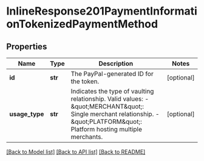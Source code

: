 # InlineResponse201PaymentInformationTokenizedPaymentMethod

## Properties
Name | Type | Description | Notes
------------ | ------------- | ------------- | -------------
**id** | **str** | The PayPal-generated ID for the token.  | [optional] 
**usage_type** | **str** | Indicates the type of vaulting relationship. Valid values: - \&quot;MERCHANT\&quot;: Single merchant relationship. - \&quot;PLATFORM\&quot;: Platform hosting multiple merchants.  | [optional] 

[[Back to Model list]](../README.md#documentation-for-models) [[Back to API list]](../README.md#documentation-for-api-endpoints) [[Back to README]](../README.md)



